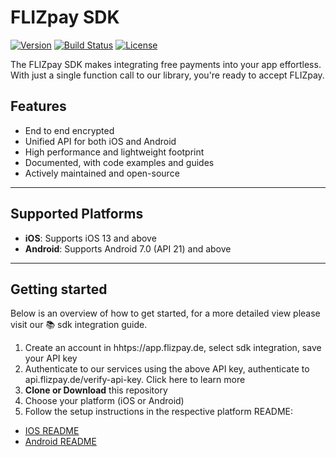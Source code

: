 # FLIZpay SDK

[![Version](https://img.shields.io/badge/version-0.0.1-blue.svg)](#) 
[![Build Status](https://img.shields.io/badge/build-passing-brightgreen.svg)](#) 
[![License](https://img.shields.io/badge/license-MIT-lightgrey.svg)](#)

The FLIZpay SDK makes integrating free payments into your app effortless. With just a single function call to our library, you're ready to accept FLIZpay.

## Features

- End to end encrypted
- Unified API for both iOS and Android
- High performance and lightweight footprint
- Documented, with code examples and guides
- Actively maintained and open-source

---

## Supported Platforms

- **iOS**: Supports iOS 13 and above  
- **Android**: Supports Android 7.0 (API 21) and above

---

## Getting started
Below is an overview of how to get started, for a more detailed view please visit our 📚 sdk integration guide. 

1. Create an account in hhtps://app.flizpay.de, select sdk integration, save your API key
2. Authenticate to our services using the above API key, authenticate to api.flizpay.de/verify-api-key. Click here to learn more
3. **Clone or Download** this repository  
4. Choose your platform (iOS or Android)
5. Follow the setup instructions in the respective platform README:
- [IOS README](./IOS/FlizpaySDK/FlizpaySDK.docc/flizpaySDK.md)
- [Android README](./android/README.md)
